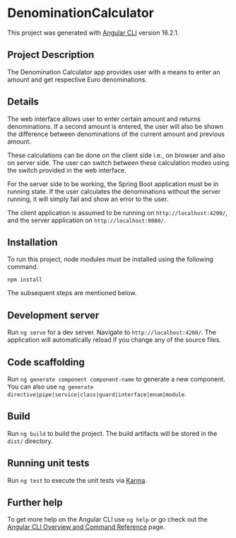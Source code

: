 # DenominationCalculator

This project was generated with [Angular CLI](https://github.com/angular/angular-cli) version 16.2.1.

## Project Description

The Denomination Calculator app provides user with a means to enter an amount and get respective Euro denominations.

## Details

The web interface allows user to enter certain amount and returns denominations. If a second amount is entered, the user will also be shown the difference between denominations of the current amount and previous amount.

These calculations can be done on the client side i.e., on browser and also on server side. The user can switch between these calculation modes using the switch provided in the web interface.

For the server side to be working, the Spring Boot application must be in running state. If the user calculates the denominations without the server running, it will simply fail and show an error to the user.

The client application is assumed to be running on `http://localhost:4200/`, and the server application on `http://localhost:8080/`.

## Installation

To run this project, node modules must be installed using the following command.

`npm install`

The subsequent steps are mentioned below.

## Development server

Run `ng serve` for a dev server. Navigate to `http://localhost:4200/`. The application will automatically reload if you change any of the source files.

## Code scaffolding

Run `ng generate component component-name` to generate a new component. You can also use `ng generate directive|pipe|service|class|guard|interface|enum|module`.

## Build

Run `ng build` to build the project. The build artifacts will be stored in the `dist/` directory.

## Running unit tests

Run `ng test` to execute the unit tests via [Karma](https://karma-runner.github.io).

## Further help

To get more help on the Angular CLI use `ng help` or go check out the [Angular CLI Overview and Command Reference](https://angular.io/cli) page.
